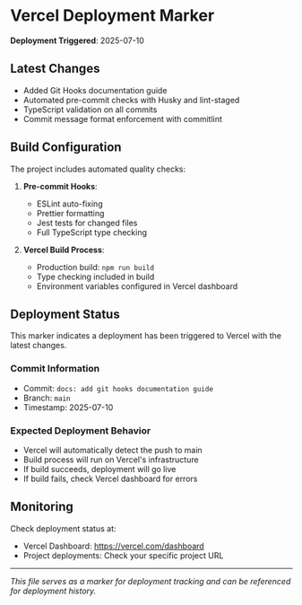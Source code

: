 # Vercel Deployment Marker

**Deployment Triggered**: 2025-07-10

## Latest Changes

- Added Git Hooks documentation guide
- Automated pre-commit checks with Husky and lint-staged
- TypeScript validation on all commits
- Commit message format enforcement with commitlint

## Build Configuration

The project includes automated quality checks:

1. **Pre-commit Hooks**:

   - ESLint auto-fixing
   - Prettier formatting
   - Jest tests for changed files
   - Full TypeScript type checking

2. **Vercel Build Process**:
   - Production build: `npm run build`
   - Type checking included in build
   - Environment variables configured in Vercel dashboard

## Deployment Status

This marker indicates a deployment has been triggered to Vercel with the latest changes.

### Commit Information

- Commit: `docs: add git hooks documentation guide`
- Branch: `main`
- Timestamp: 2025-07-10

### Expected Deployment Behavior

- Vercel will automatically detect the push to main
- Build process will run on Vercel's infrastructure
- If build succeeds, deployment will go live
- If build fails, check Vercel dashboard for errors

## Monitoring

Check deployment status at:

- Vercel Dashboard: https://vercel.com/dashboard
- Project deployments: Check your specific project URL

---

_This file serves as a marker for deployment tracking and can be referenced for deployment history._
